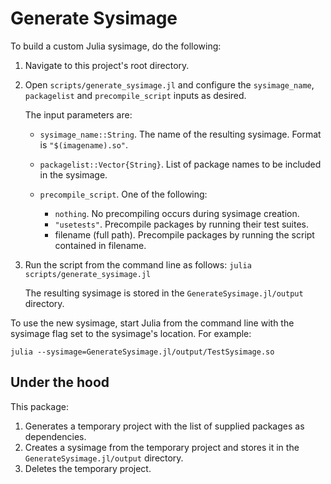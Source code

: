 # Generate Sysimage

To build a custom Julia sysimage, do the following:

1. Navigate to this project's root directory.

2. Open `scripts/generate_sysimage.jl` and configure the `sysimage_name`, `packagelist` and `precompile_script` inputs as desired.

   The input parameters are:
   - `sysimage_name::String`. The name of the resulting sysimage. Format is `"$(imagename).so"`.
   - `packagelist::Vector{String}`. List of package names to be included in the sysimage.
   - `precompile_script`. One of the following:

       - `nothing`. No precompiling occurs during sysimage creation.
       - `"usetests"`. Precompile packages by running their test suites.
       - filename (full path). Precompile packages by running the script contained in filename.

3. Run the script from the command line as follows:  `julia scripts/generate_sysimage.jl`

   The resulting sysimage is stored in the `GenerateSysimage.jl/output` directory.

To use the new sysimage, start Julia from the command line with the sysimage flag set to the sysimage's location. For example:

```
julia --sysimage=GenerateSysimage.jl/output/TestSysimage.so
```

## Under the hood

This package:

1. Generates a temporary project with the list of supplied packages as dependencies.
2. Creates a sysimage from the temporary project and stores it in the `GenerateSysimage.jl/output` directory.
3. Deletes the temporary project.